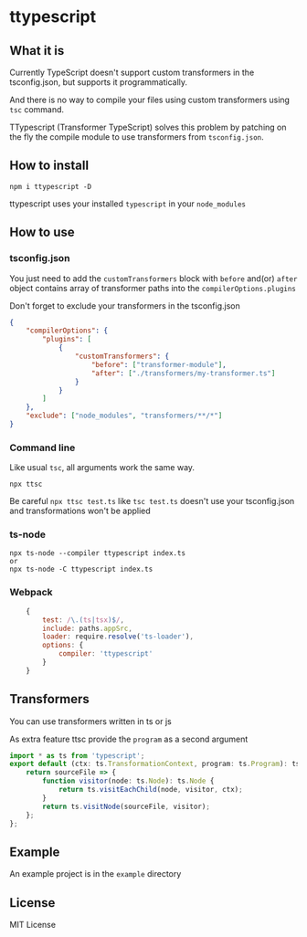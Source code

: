 # ttypescript

## What it is
Currently TypeScript doesn't support custom transformers in the tsconfig.json, but supports it programmatically.

And there is no way to compile your files using custom transformers using `tsc` command.

TTypescript (Transformer TypeScript) solves this problem by patching on the fly the compile module to use transformers from `tsconfig.json`.

## How to install

```
npm i ttypescript -D
```

ttypescript uses your installed `typescript` in your `node_modules`

## How to use

### tsconfig.json

You just need to add the `customTransformers` block with `before` and(or) `after` object contains array of transformer paths into the `compilerOptions.plugins`

Don't forget to exclude your transformers in the tsconfig.json

```json
{
    "compilerOptions": {
        "plugins": [
            {
                "customTransformers": {
                    "before": ["transformer-module"],
                    "after": ["./transformers/my-transformer.ts"]
                }
            }
        ]
    },
    "exclude": ["node_modules", "transformers/**/*"]
}
```

### Command line

Like usual `tsc`, all arguments work the same way.

```
npx ttsc
```

Be careful `npx ttsc test.ts` like `tsc test.ts` doesn't use your tsconfig.json and transformations won't be applied

### ts-node

```
npx ts-node --compiler ttypescript index.ts
or
npx ts-node -C ttypescript index.ts
```

### Webpack

```js
    {
        test: /\.(ts|tsx)$/,
        include: paths.appSrc,
        loader: require.resolve('ts-loader'),
        options: {
            compiler: 'ttypescript'
        }
    }
```

## Transformers
You can use transformers written in ts or js

As extra feature ttsc provide the `program` as a second argument 

```ts
import * as ts from 'typescript';
export default (ctx: ts.TransformationContext, program: ts.Program): ts.Transformer<ts.SourceFile> => {
    return sourceFile => {
        function visitor(node: ts.Node): ts.Node {
            return ts.visitEachChild(node, visitor, ctx);
        }
        return ts.visitNode(sourceFile, visitor);
    };
};
```


## Example

An example project is in the `example` directory

## License
MIT License
